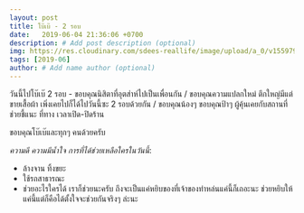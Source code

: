 ```yaml
---
layout: post
title: โบ๊เบ๊ - 2 รอบ
date:   2019-06-04 21:36:06 +0700
description: # Add post description (optional)
img: https://res.cloudinary.com/sdees-reallife/image/upload/a_0/v1559799292/IMG_8123.jpg # Add image post (optional)
tags: [2019-06]
author: # Add name author (optional)
---
```


วันนี้ไปโบ๊เบ๊ 2 รอบ - ขอบคุณนิสิตาที่อุตส่าห์ไปเป็นเพื่อนกัน / ขอบคุณความแปลกใหม่ ตึกใหญ่มีแต่ขายเสื้อผ้า เพิ่งเคยไปก็ได้ไปวันนี้ซะ 2 รอบด้วยกัน / ขอบคุณน้องๆ ขอบคุณป้าๆ ผู้คุ้นเคยกับสถานที่ช่วยชี้แนะ ที่ทาง เวลาเปิด-ปิดร้าน

ขอบคุณโบ๊เบ๊และทุกๆ คนด้วยครับ <i class="fa fa-child" style="color:plum"></i>

*ความดี ความมีน้ำใจ การที่ได้ช่วยเหลือใครในวันนี้*:
- ล้างจาน ทิ้งขยะ
- ใช้รถสาธารณะ
- ช่วยอะไรใครได้ เราก็ช่วยนะครับ ถึงจะเป็นแค่หยิบของที่เจ้าของทำหล่นแค่นี้ก็เถอะนะ ช่วยหยิบให้แค่นี้แต่ก็คือได้ตั้งใจจะช่วยกันจริงๆ ล่ะนะ
